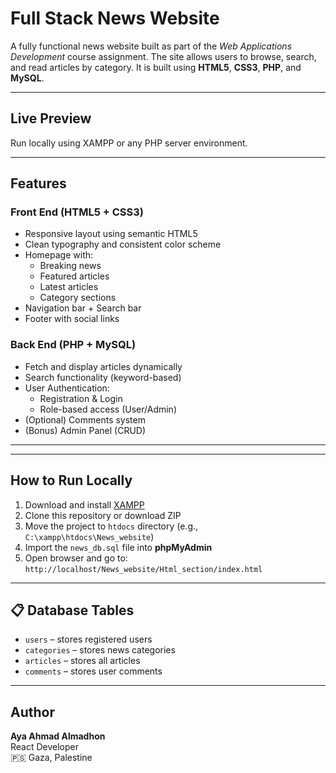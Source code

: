 # Full Stack News Website

A fully functional news website built as part of the *Web Applications Development* course assignment. The site allows users to browse, search, and read articles by category. It is built using **HTML5**, **CSS3**, **PHP**, and **MySQL**.

---

## Live Preview
Run locally using XAMPP or any PHP server environment.

---

## Features

###  Front End (HTML5 + CSS3)
- Responsive layout using semantic HTML5
- Clean typography and consistent color scheme
- Homepage with:
  - Breaking news
  - Featured articles
  - Latest articles
  - Category sections
- Navigation bar + Search bar
- Footer with social links

###  Back End (PHP + MySQL)
- Fetch and display articles dynamically
- Search functionality (keyword-based)
- User Authentication:
  - Registration & Login
  - Role-based access (User/Admin)
- (Optional) Comments system
- (Bonus) Admin Panel (CRUD)

---

---

##  How to Run Locally

1. Download and install [XAMPP](https://www.apachefriends.org/index.html)
2. Clone this repository or download ZIP
3. Move the project to `htdocs` directory (e.g., `C:\xampp\htdocs\News_website`)
4. Import the `news_db.sql` file into **phpMyAdmin**
5. Open browser and go to:  
   `http://localhost/News_website/Html_section/index.html`

---

## 📋 Database Tables

- `users` – stores registered users
- `categories` – stores news categories
- `articles` – stores all articles
- `comments` – stores user comments 

---

##  Author

**Aya Ahmad Almadhon**  
React Developer  
🇵🇸 Gaza, Palestine





